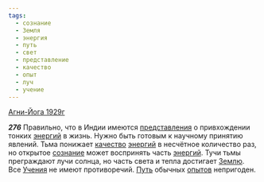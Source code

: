 ```yaml
---
tags:
  - сознание
  - Земля
  - энергия
  - путь
  - свет
  - представление
  - качество
  - опыт
  - луч
  - учение
---
```


[Агни-Йога 1929г](https://127.0.0.1:4002/agni/1929)

___276___
Правильно, что в Индии имеются [представления](../../../tags/#представление) о привхождении тонких [энергий](../../../tags/#энергия) в жизнь. Нужно быть готовым к научному принятию явлений. Тьма понижает [качество](../../../tags/#качество) [энергий](../../../tags/#энергия) в несчётное количество раз, но открытое [сознание](../../../tags/#сознание) может воспринять часть [энергий](../../../tags/#энергия). Тучи тьмы преграждают лучи солнца, но часть света и тепла достигает [Землю](../../../tags/#Земля). Все [Учения](../../../tags/#учение) не имеют противоречий. [Путь](../../../tags/#путь) обычных [опытов](../../../tags/#опыт) непригоден.